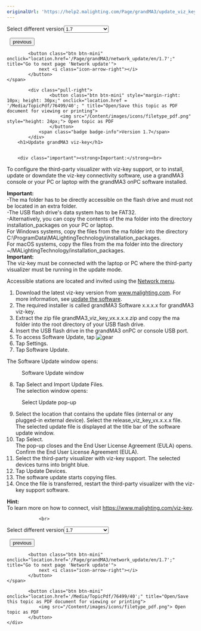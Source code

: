 ```yaml
---
originalUrl: 'https://help2.malighting.com/Page/grandMA3/update_viz_key/en'
---
```


<div class="topic-navigation">

<div class="pull-right">
	<span class="pull-left">


<div class="pull-left">
<form action="/Topic/SetCurrentVersionNumber" class="form-inline" id="frmTagSelector" method="post">	<span class="form-mini">
		<div class="input-prepend"><span class="add-on">Select different version</span><select autocomplete="off" id="versionNumberId" name="versionNumberId" onchange="$(this).closest('#frmTagSelector').submit();" style="width: 120px;"><option value="">- latest -</option>
<option value="10">1.0</option>
<option value="32">1.1</option>
<option value="35">1.2</option>
<option value="36">1.3</option>
<option value="37">1.4</option>
<option value="38">1.5</option>
<option value="39">1.6</option>
<option selected="selected" value="40">1.7</option>
</select></div>
		<input data-val="true" data-val-number="The field Int32 must be a number." data-val-required="The Int32 field is required." id="ProductId" name="ProductId" type="hidden" value="16">
		<input id="CurrentGuid" name="CurrentGuid" type="hidden" value="0abafa3e-dc74-4e28-855a-bdee8516aeed">
	</span>
</form></div>&nbsp;	</span>
	<span class="pull-right" style="white-space: nowrap;">
			<button class="btn btn-mini" onclick="location.href='/Page/grandMA3/update_windows_hardware/en/1.7'; " title="Go to previous page 'Update grandMA3 onPC windows hardware'">
				<i class="icon-arrow-left"></i> previous
			</button>

			<button class="btn btn-mini" onclick="location.href='/Page/grandMA3/network_update/en/1.7';" title="Go to next page 'Network update'">
				next <i class="icon-arrow-right"></i> 
			</button>
	</span>
</div>
<div class="clear-fix" style="margin-bottom: 10px"></div>
</div>

		
			<div class="pull-right">
					<button class="btn btn-mini" style="margin-right: 10px; height: 30px;" onclick="location.href = '/Media/TopicPdf/76499/40'; " title="Open/Save this topic as PDF document for viewing or printing">
						<img src="/Content/images/icons/filetype_pdf.png" style="height: 24px;"> Open topic as PDF
					</button>
				<span class="badge badge-info">Version 1.7</span>
			</div>
		<h1>Update grandMA3 viz-key</h1>


		<div class="important"><strong>Important:</strong><br>
To configure the third-party visualizer with viz-key support, or to install, update or downdate the viz-key connectivity software, use a grandMA3 console or your PC or laptop with the grandMA3 onPC software installed.</div>

<div class="important"><strong>Important:</strong><br>
-The ma folder has to be directly accessible on the flash drive and must not be located in an extra folder.<br>
-The USB flash drive's data system has to be FAT32.&nbsp;<br>
-Alternatively, you can copy the contents of the ma folder into the directory installation_packages on your PC or laptop.<br>
For Windows systems, copy the files from the ma folder into the directory C:\ProgramData\MALightingTechnology\installation_packages.<br>
For macOS systems, copy the files from the ma folder into the directory ~/MALightingTechnology/installation_packages.</div>

<div class="important"><strong>Important:&nbsp;</strong><br>
The&nbsp;viz-key must be connected with the laptop or PC where the third-party visualizer must be running in the update mode.</div>

<p>Accessible stations are located and invited using the&nbsp;<a href="/Topic/b7240dfb-1554-4567-89dc-b8ba3cafc979">Network menu</a>.</p>

<ol>
	<li>Download the latest viz-key version from <a href="https://www.malighting.com">www.malighting.com</a>. For more information, see <a href="/Topic/82ccae12-1b1a-4928-90b2-9c79ca54d666" target="_blank">update the software</a>.</li>
	<li>The required installer is called grandMA3 Software x.x.x.x for grandMA3 viz-key.</li>
	<li>Extract the zip file grandMA3_viz_key_vx.x.x.x.zip and copy the ma folder into the root directory of your USB flash drive.</li>
	<li>Insert the USB flash drive in the grandMA3 onPC or console USB port.</li>
	<li>To access&nbsp;<span class="softkey">Software Update</span>, tap&nbsp;<img alt="gear" src="/Media/Mlg/gear_1.png"></li>
	<li>Tap&nbsp;<span class="softkey">Settings</span>.</li>
	<li>Tap<strong>&nbsp;</strong><span class="softkey">Software Update</span>.&nbsp;</li>
</ol>

<p>The Software Update window opens:</p>

<figure class="caption"><img alt="" src="/Media/Image/img_network_update_viz_v1-7.png">
<figcaption>Software Update window</figcaption>
</figure>

<ol start="8">
	<li>Tap <span class="softkey">Select and Import Update Files</span>.<br>
	The selection window opens:</li>
</ol>

<figure class="caption"><img alt="" src="/Media/Image/img_network_update_viz1_v1-6_1.png">
<figcaption>Select Update pop-up</figcaption>
</figure>

<ol start="9">
	<li>Select the location that contains the update files (internal or any plugged-in external device). Select the release_viz_key_vx.x.x.x file.<br>
	The selected update file is displayed at the title bar of the software update window.</li>
	<li>Tap <span class="softkey">Select</span>.<br>
	The pop-up closes and the End User License Agreement (EULA) opens.<br>
	Confirm the End User License Agreement (EULA).</li>
	<li>Select the third-party visualizer with viz-key support. The selected devices turns into bright blue.</li>
	<li>Tap <span class="softkey">Update Devices</span>.</li>
	<li>The software update starts copying files.</li>
	<li>Once the file is transferred, restart the third-party visualizer with the viz-key support software.</li>
</ol>

<div class="tip"><strong>Hint:</strong><br>
To learn more on how to connect, visit <a href="https://www.malighting.com/viz-key">https://www.malighting.com/viz-key</a>.</div>


				<br>
<div class="topic-navigation">

<div class="pull-right">
	<span class="pull-left">


<div class="pull-left">
<form action="/Topic/SetCurrentVersionNumber" class="form-inline" id="frmTagSelector" method="post">	<span class="form-mini">
		<div class="input-prepend"><span class="add-on">Select different version</span><select autocomplete="off" id="versionNumberId" name="versionNumberId" onchange="$(this).closest('#frmTagSelector').submit();" style="width: 120px;"><option value="">- latest -</option>
<option value="10">1.0</option>
<option value="32">1.1</option>
<option value="35">1.2</option>
<option value="36">1.3</option>
<option value="37">1.4</option>
<option value="38">1.5</option>
<option value="39">1.6</option>
<option selected="selected" value="40">1.7</option>
</select></div>
		<input data-val="true" data-val-number="The field Int32 must be a number." data-val-required="The Int32 field is required." id="ProductId" name="ProductId" type="hidden" value="16">
		<input id="CurrentGuid" name="CurrentGuid" type="hidden" value="0abafa3e-dc74-4e28-855a-bdee8516aeed">
	</span>
</form></div>&nbsp;	</span>
	<span class="pull-right" style="white-space: nowrap;">
			<button class="btn btn-mini" onclick="location.href='/Page/grandMA3/update_windows_hardware/en/1.7'; " title="Go to previous page 'Update grandMA3 onPC windows hardware'">
				<i class="icon-arrow-left"></i> previous
			</button>

			<button class="btn btn-mini" onclick="location.href='/Page/grandMA3/network_update/en/1.7';" title="Go to next page 'Network update'">
				next <i class="icon-arrow-right"></i> 
			</button>
	</span>
</div>
	<div class="clear-fix"></div>
	<div class="pull-right">
	
			<button class="btn btn-mini" onclick="location.href='/Media/TopicPdf/76499/40';" title="Open/Save this topic as PDF document for viewing or printing">
				<img src="/Content/images/icons/filetype_pdf.png"> Open topic as PDF
			</button>
	</div>
<div class="clear-fix" style="margin-bottom: 10px"></div>
</div>

	
